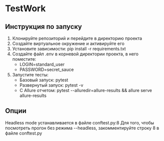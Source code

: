 # TestWork

## Инструкция по запуску

1. Клонируйте репозиторий и перейдите в директорию проекта
2. Создайте виртуальное окружение и активируйте его
3. Установите зависимости: pip install -r requirements.txt
4. Создайте файл .env в корневой директории проекта, в него поместите:
   - LOGIN=standard_user
   - PASSWORD=secret_sauce
5. Запустите тесты:
   - Базовый запуск: pytest
   - Развернутый запуск: pytest -v
   - С Allure отчетом: pytest --alluredir=allure-results && allure serve allure-results
  
## Опции

Headless mode устанавливается в файле conftest.py:8
Для того, чтобы посмотреть прогон без режима --headless, закомментируйте строку 8 в файле conftest.py
